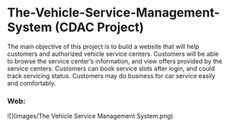 # The-Vehicle-Service-Management-System (CDAC Project)

The main objective of this project is to build a website that will help customers and authorized vehicle service centers. Customers will be able to browse the service center’s information, and view offers provided by the service centers. Customers can book service slots after login, and could track servicing status. Customers may do business for car service easily and comfortably.

### Web:
![](images/The Vehicle Service Management System.png)


